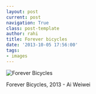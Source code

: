 ```yaml
---
layout: post
current: post
navigation: True
class: post-template
author: rahi
title: Forever bicycles
date: '2013-10-05 17:56:00'
tags:
- images
---
```


![Forever Bicycles](https://lh3.googleusercontent.com/A-hox24sIXTqxm9ziLQskk_YhixbT2y-qH0Evpp5R3R6uob1-ULue4R7361J0Hp4xQwKicXn2WtmHDgSimV6cobUSWEZ7gVzlEHqU-MyXz5qQ8bEqWqJY_Cxwf-qUN1sERhwkxUkeQDFiSbSDluTYWMQmmGRHBatDifs58IOBRcyDfL_wecvrLbW-MmQo5rkexciYW4Xlqg2QnmPFqzi4cCW4t_pOP1Bga3uNn4q0-iZgZy9g3vjzmIMhUc9yUjSp6SCJ3eRpz5D7de2aoWpwWxLgBkWqAzN46lUA8nSkdqCrhQQh_dQgIbnglXAJm8fpTQh8jw01hghb-W4HCxyfJLrXPzoCP5lnaEfQPlx8nKaVNZfzEUguuK9hexeOK8uIbibIfbG--5zBlFoRuta0M4hMiyA9AR2Z5oHexaB6QsjZEB1ekDMou7mn3QVacCPgs2lvlglHRij9VsUaC0UQ9duXXhYI6t1WCWlpyOX-p5EMK9Il7h6c5hw6u1OF1m0uChjQ3C0TPw22PYqDZW_vDx37Gq1sm_5fvFraIFjY_0RyADlJGMuWM3kfolEfm8QpiZ97FgANFeChtX4noAmOAABlDOxuD7hQPFM0aDVitjGeAXgZxZ0sg=s612-no)  

Forever Bicycles, 2013 - Ai Weiwei
